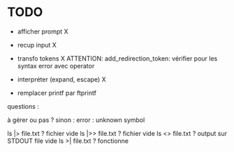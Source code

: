 # TODO

- afficher prompt				X
- recup input					X
- transfo tokens				X
	ATTENTION: add_redirection_token: vérifier pour les syntax error avec operator
- interpréter (expand, escape)	X

- remplacer printf par ftprintf


questions :

à gérer ou pas ? sinon : error : unknown symbol

ls |> file.txt ? fichier vide
ls |>> file.txt ? fichier vide
ls <> file.txt ? output sur STDOUT file vide 
ls >| file.txt ? fonctionne

